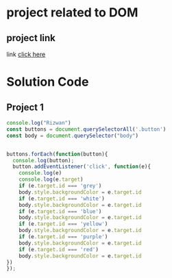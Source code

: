 # project related to DOM

## project link
link [click here](https://stackblitz.com/edit/dom-project-chaiaurcode?file=index.html)

# Solution Code

## Project 1

```javascript
console.log("Rizwan")
const buttons = document.querySelectorAll('.button')
const body = document.querySelector("body")


buttons.forEach(function(button){
  console.log(button);
  button.addEventListener('click', function(e){
    console.log(e)
    console.log(e.target)
    if (e.target.id === 'grey')
    body.style.backgroundColor = e.target.id
    if (e.target.id === 'white')
    body.style.backgroundColor = e.target.id
    if (e.target.id === 'blue')
    body.style.backgroundColor = e.target.id
    if (e.target.id === 'yellow')
    body.style.backgroundColor = e.target.id
    if (e.target.id === 'purple')
    body.style.backgroundColor = e.target.id
    if (e.target.id === 'red')
    body.style.backgroundColor = e.target.id
})
});
```

